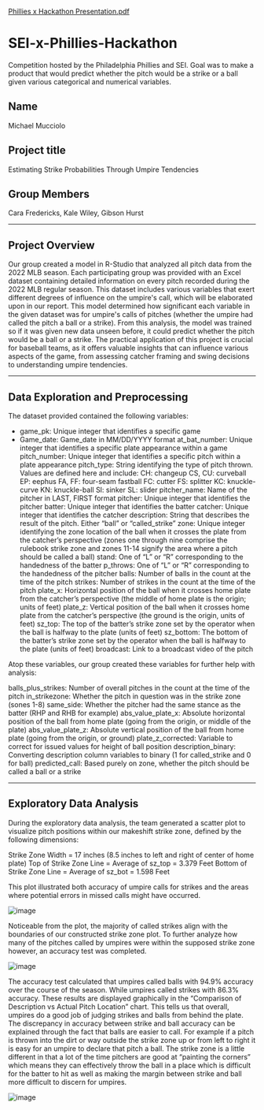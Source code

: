 [Phillies x Hackathon Presentation.pdf](https://github.com/Moochelo/SEI-x-Phillies-Hackathon/files/15191247/Phillies.x.Hackathon.Presentation.pdf)

# SEI-x-Phillies-Hackathon

Competition hosted by the Philadelphia Phillies and SEI. Goal was to make a product that would predict whether the pitch would be a strike or a ball given various categorical and numerical variables.

## Name

Michael Mucciolo


## Project title

Estimating Strike Probabilities Through Umpire Tendencies

## Group Members

Cara Fredericks, Kale Wiley, Gibson Hurst

***

## Project Overview

Our group created a model in R-Studio that analyzed all pitch data from the 2022 MLB season. Each participating group was provided with an Excel dataset containing detailed information on every pitch recorded during the 2022 MLB regular season. This dataset includes various variables that exert different degrees of influence on the umpire's call, which will be elaborated upon in our report. This model determined how significant each variable  in the given dataset was for umpire's calls of pitches (whether the umpire had called the pitch a ball or a strike). From this analysis, the model was trained so if it was given new data unseen before, it could predict whether the pitch would be a ball or a strike. The practical application of this project is crucial for baseball teams, as it offers valuable insights that can influence various aspects of the game, from assessing catcher framing and swing decisions to understanding umpire tendencies.


***

## Data Exploration and Preprocessing

The dataset provided contained the following variables:

- game_pk: Unique integer that identifies a specific game 
- Game_date: Game_date in MM/DD/YYYY format 
at_bat_number: Unique integer that identifies a specific plate appearance within a game
pitch_number: Unique integer that identifies a specific pitch within a plate appearance
pitch_type: String identifying the type of pitch thrown. Values are defined here and include:
CH: changeup 
CS, CU: curveball 
EP: eephus 
FA, FF: four-seam fastball 
FC: cutter 
FS: splitter 
KC: knuckle-curve 
KN: knuckle-ball 
SI: sinker 
SL: slider 
pitcher_name: Name of the pitcher in LAST, FIRST format 
pitcher: Unique integer that identifies the pitcher 
batter: Unique integer that identifies the batter 
catcher: Unique integer that identifies the catcher 
description: String that describes the result of the pitch. Either “ball” or “called_strike” 
zone: Unique integer identifying the zone location of the ball when it crosses the plate from the catcher’s perspective (zones one through nine comprise the rulebook strike zone and zones 11-14 signify the area where a pitch should be called a ball) 
stand: One of “L” or “R” corresponding to the handedness of the batter 
p_throws: One of “L” or “R” corresponding to the handedness of the pitcher 
balls: Number of balls in the count at the time of the pitch 
strikes: Number of strikes in the count at the time of the pitch 
plate_x: Horizontal position of the ball when it crosses home plate from the catcher’s perspective (the middle of home plate is the origin; units of feet)
plate_z: Vertical position of the ball when it crosses home plate from the catcher’s perspective (the ground is the origin, units of feet) 
sz_top: The top of the batter’s strike zone set by the operator when the ball is halfway to the plate (units of feet) 
sz_bottom: The bottom of the batter’s strike zone set by the operator when the ball is halfway to the plate (units of feet) 
broadcast: Link to a broadcast video of the pitch 

Atop these variables, our group created these variables for further help with analysis:

balls_plus_strikes: Number of overall pitches in the count at the time of the pitch 
in_strikezone: Whether the pitch in question was in the strike zone (sones 1-8)
same_side: Whether the pitcher had the same stance as the batter (RHP and RHB for example)
abs_value_plate_x: Absolute horizontal position of the ball from home plate (going from the origin, or middle of the plate)
abs_value_plate_z: Absolute vertical position of the ball from home plate (going from the origin, or ground)
plate_z_corrected:  Variable to correct for issued values for height of ball position 
description_binary: Converting description column variables to binary (1 for called_strike and 0 for ball) 
predicted_call: Based purely on zone, whether the pitch should be called a ball or a strike


***


## Exploratory Data Analysis

During the exploratory data analysis, the team generated a scatter plot to visualize pitch positions within our makeshift strike zone, defined by the following dimensions: 

Strike Zone Width = 17 inches (8.5 inches to left and right of center of home plate)
Top of Strike Zone Line = Average of sz_top = 3.379 Feet
Bottom of Strike Zone Line = Average of sz_bot = 1.598 Feet

This plot illustrated both accuracy of umpire calls for strikes and the areas where potential errors in missed calls might have occurred.


![image](https://github.com/Moochelo/SEI-x-Phillies-Hackathon/assets/117478032/9b3b481a-0219-4e23-9d7c-5754cf28c22e)


Noticeable from the plot, the majority of called strikes align with the boundaries of our constructed strike zone plot. To further analyze how many of the pitches called by umpires were within the supposed strike zone however, an accuracy test was completed.
               
![image](https://github.com/Moochelo/SEI-x-Phillies-Hackathon/assets/117478032/7692aad7-f0cf-4151-8b57-98f93f9976ce)


The accuracy test calculated that umpires called balls with 94.9% accuracy over the course of the season. While umpires called strikes with 86.3% accuracy. These results are displayed graphically in the “Comparison of Description vs Actual Pitch Location” chart. This tells us that overall, umpires do a good job of judging strikes and balls from behind the plate. The discrepancy in accuracy between strike and ball accuracy can be explained through the fact that balls are easier to call. For example if a pitch is thrown into the dirt or way outside the strike zone up or from left to right it is easy for an umpire to declare that pitch a ball. The strike zone is a little different in that a lot of the time pitchers are good at “painting the corners” which means they can effectively throw the ball in a place which is difficult for the batter to hit as well as making the margin between strike and ball more difficult to discern for umpires.

![image](https://github.com/Moochelo/SEI-x-Phillies-Hackathon/assets/117478032/d1156a41-4642-4b5e-ae2c-c8f13194d64b)


